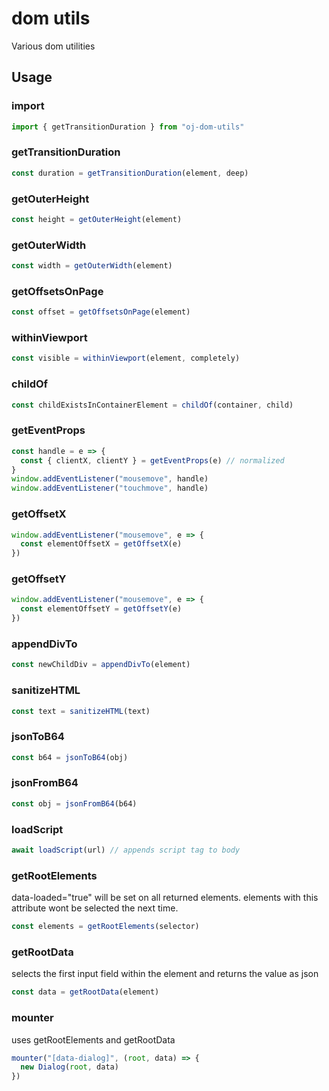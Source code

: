 # dom utils
Various dom utilities
## Usage

### import
```typescript
import { getTransitionDuration } from "oj-dom-utils"
```

### getTransitionDuration
```typescript
const duration = getTransitionDuration(element, deep)

```

### getOuterHeight
```typescript
const height = getOuterHeight(element)
```

### getOuterWidth
```typescript
const width = getOuterWidth(element)
```

### getOffsetsOnPage
```typescript
const offset = getOffsetsOnPage(element)
```

### withinViewport
```typescript
const visible = withinViewport(element, completely)
```

### childOf
```typescript
const childExistsInContainerElement = childOf(container, child)
```

### getEventProps
```typescript
const handle = e => {
  const { clientX, clientY } = getEventProps(e) // normalized
}
window.addEventListener("mousemove", handle)
window.addEventListener("touchmove", handle)
```

### getOffsetX
```typescript
window.addEventListener("mousemove", e => {
  const elementOffsetX = getOffsetX(e)
})
```

### getOffsetY
```typescript
window.addEventListener("mousemove", e => {
  const elementOffsetY = getOffsetY(e)
})
```

### appendDivTo
```typescript
const newChildDiv = appendDivTo(element)
```

### sanitizeHTML
```typescript
const text = sanitizeHTML(text)
```

### jsonToB64
```typescript
const b64 = jsonToB64(obj)
```

### jsonFromB64
```typescript
const obj = jsonFromB64(b64)
```

### loadScript
```typescript
await loadScript(url) // appends script tag to body
```

### getRootElements
data-loaded="true" will be set on all returned elements.
elements with this attribute wont be selected the next time.

```typescript
const elements = getRootElements(selector)
```

### getRootData
selects the first input field within the element and returns the value as json

```typescript
const data = getRootData(element)
```

### mounter
uses getRootElements and getRootData

```typescript
mounter("[data-dialog]", (root, data) => {
  new Dialog(root, data)
})
```
